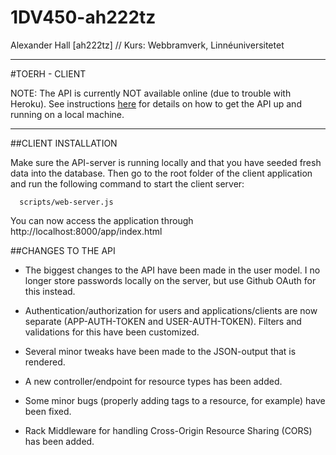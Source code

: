 1DV450-ah222tz
==============

Alexander Hall [ah222tz] // Kurs: Webbramverk, Linnéuniversitetet

- - -

#TOERH - CLIENT

NOTE: The API is currently NOT available online (due to trouble with Heroku). See instructions [here](https://github.com/alexicon79/1DV450_ah222tz/blob/master/README.md) for details on how to get the API up and running on a local machine.

- - -


##CLIENT INSTALLATION

Make sure the API-server is running locally and that you have seeded fresh data into the database. Then go to the root folder of the client application and run the following command to start the client server:
```
  scripts/web-server.js
```
You can now access the application through http://localhost:8000/app/index.html


##CHANGES TO THE API

- The biggest changes to the API have been made in the user model. I no longer store passwords locally on the server, but use Github OAuth for this instead.

- Authentication/authorization for users and applications/clients are now separate (APP-AUTH-TOKEN and USER-AUTH-TOKEN). Filters and validations for this have been customized.

- Several minor tweaks have been made to the JSON-output that is rendered.

- A new controller/endpoint for resource types has been added.

- Some minor bugs (properly adding tags to a resource, for example) have been fixed.

- Rack Middleware for handling Cross-Origin Resource Sharing (CORS) has been added.
